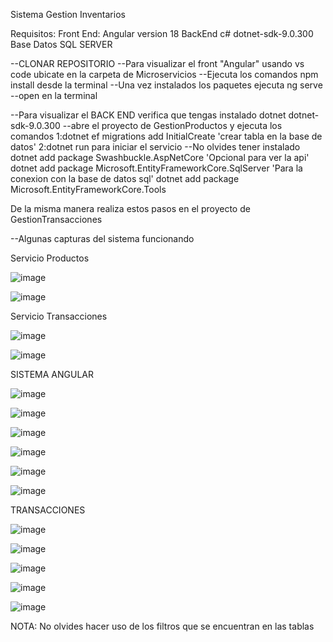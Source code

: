 Sistema Gestion Inventarios

Requisitos: 
Front End: Angular version 18
BackEnd c# dotnet-sdk-9.0.300
Base Datos SQL SERVER

--CLONAR REPOSITORIO
--Para visualizar el front "Angular"
usando vs code ubicate en la carpeta de Microservicios
--Ejecuta los comandos npm install desde la terminal
--Una vez instalados los paquetes ejecuta ng serve --open en la terminal

--Para visualizar el BACK END
verifica que tengas instalado dotnet
dotnet-sdk-9.0.300
--abre el proyecto de GestionProductos y ejecuta los comandos
1:dotnet ef migrations add InitialCreate 'crear tabla en la base de datos'
2:dotnet run para iniciar el servicio
--No olvides tener instalado
dotnet add package Swashbuckle.AspNetCore 'Opcional para ver la api'
dotnet add package Microsoft.EntityFrameworkCore.SqlServer 'Para la conexion con la base de datos sql'
dotnet add package Microsoft.EntityFrameworkCore.Tools

De la misma manera realiza estos pasos en el proyecto de GestionTransacciones

--Algunas capturas del sistema funcionando

Servicio Productos

![image](https://github.com/user-attachments/assets/522aaae2-fea9-4271-8aba-3126617cfd42)

![image](https://github.com/user-attachments/assets/9816555e-26b7-4d51-bd5e-2a169d0abca4)

Servicio Transacciones

![image](https://github.com/user-attachments/assets/5f105d3d-7f02-497f-acc3-2a771aeeeff8)

![image](https://github.com/user-attachments/assets/9ece92db-dea7-4ba0-8ea1-02a9ec9f13aa)

SISTEMA ANGULAR

![image](https://github.com/user-attachments/assets/f6faa65a-81f2-4b60-9d60-bc434a777be3)


![image](https://github.com/user-attachments/assets/b5fc4d2c-a3ca-48d6-b44a-4eaa33aab494)


![image](https://github.com/user-attachments/assets/1c71cfd1-ae33-48c0-ab3f-9e4bb4497949)

![image](https://github.com/user-attachments/assets/47aad2cb-cce5-4a3f-9040-ca072f032d85)


![image](https://github.com/user-attachments/assets/4d9b29d5-9182-417d-b021-4e90ae4cdd26)


![image](https://github.com/user-attachments/assets/248975f0-ea4b-498c-91ae-5cd699e4ba33)

TRANSACCIONES

![image](https://github.com/user-attachments/assets/00108745-8174-4be8-bcc5-7d7ea2cdf591)

![image](https://github.com/user-attachments/assets/e5304a49-137f-41c8-8d5f-e32c5ab1ec6e)

![image](https://github.com/user-attachments/assets/59c4004b-df3d-48e2-9e0d-863eed50c0fd)


![image](https://github.com/user-attachments/assets/46e0458b-93ce-48c3-bdf5-5cac3938d44a)

![image](https://github.com/user-attachments/assets/3845c4d3-c486-4d75-b2f2-81daa8b2aafa)

NOTA: No olvides hacer uso de los filtros que se encuentran en las tablas
















